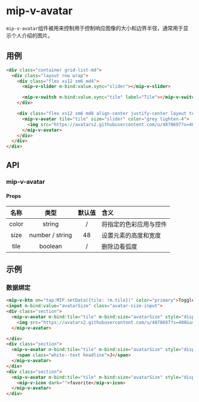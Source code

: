 # mip-v-avatar

`mip-v-avatar`组件被用来控制用于控制响应图像的大小和边界半径，通常用于显示个人介绍的图片。

## 用例

```html
<div class="container grid-list-md">
  <div class="layout row wrap">
    <div class="flex xs12 sm6 md4">
      <mip-v-slider m-bind:value.sync="slider"></mip-v-slider>

      <mip-v-switch m-bind:value.sync="tile" label="Tile"></mip-v-switch>
    </div>

    <div class="flex xs12 sm6 md8 align-center justify-center layout text-xs-center">
      <mip-v-avatar tile="tile" size="slider" color="grey lighten-4">
        <img src="https://avatars2.githubusercontent.com/u/4878697?s=400&amp;v=4" alt="avatar">
      </mip-v-avatar>
    </div>
  </div>
</div>
```

## API

### mip-v-avatar

#### Props

名称|类型|默认值|含义
:--:|:--:|:--:|:---
color|string|/|将指定的色彩应用与控件
size|number / string|48|设置元素的高度和宽度
tile|boolean|/|删除边看弧度

## 示例

### 数据绑定

```html
<mip-v-btn on="tap:MIP.setData({tile: !m.tile})" color="primary">Toggle Tile</mip-v-btn>
<input m-bind:value="avatarSize" class="avatar-size-input">
<div class="section">
  <mip-v-avatar m-bind:tile="tile" m-bind:size="avatarSize" style="display: inline-block">
    <img src="https://avatars2.githubusercontent.com/u/4878697?s=400&amp;v=4" alt="avatar">
  </mip-v-avatar>

</div>
<div class="section">
  <mip-v-avatar m-bind:tile="tile" m-bind:size="avatarSize" style="display: inline-block" color="green">
    <span class="white--text headline">J</span>
  </mip-v-avatar>
</div>
<div class="section">
  <mip-v-avatar m-bind:tile="tile" m-bind:size="avatarSize" style="display: inline-block" color="purple red--after">
    <mip-v-icon dark="">favorite</mip-v-icon>
  </mip-v-avatar>
</div>
```
